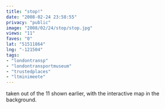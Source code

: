 ```yaml
---
title: "stop!"
date: "2008-02-24 23:58:55"
privacy: "public"
image: "2008/02/24/stop/stop.jpg"
views: "11"
faves: "0"
lat: "51511864"
lng: "-121504"
tags:
- "londontransp"
- "londontransportmuseum"
- "trustedplaces"
- "ltminimeete"
---
```

taken out of the 11 shown earlier, with the interactive map in the background.
